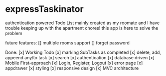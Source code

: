 # expressTaskinator

authentication powered Todo List mainly created as my roomate and I have trouble keeping up with the apartment chores!
this app is here to solve the problem

future features:
[] multiple rooms support
[] forget password

Done:
[x] Working Todo
[x] marking SubTasks as completed
[x] delete, add, appeend any/to task
[x] search
[x] authentication
[x] database driven
[x] Mobile First-approach
[x] Login, Register, Logout
[x] error page
[x] appdrawer
[x] styling
[x] responsive design
[x] MVC architecture
